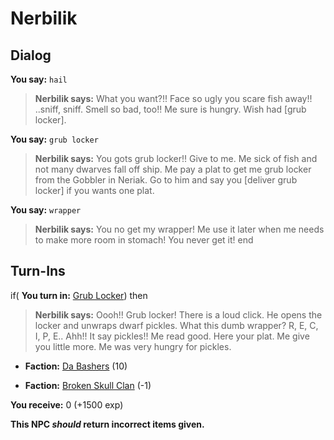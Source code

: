 # Nerbilik
## Dialog

**You say:** `hail`



>**Nerbilik says:** What you want?!! Face so ugly you scare fish away!! ..sniff, sniff. Smell so bad, too!! Me sure is hungry. Wish had [grub locker].

**You say:** `grub locker`



>**Nerbilik says:** You gots grub locker!! Give to me. Me sick of fish and not many dwarves fall off ship. Me pay a plat to get me grub locker from the Gobbler in Neriak. Go to him and say you [deliver grub locker] if you wants one plat.

**You say:** `wrapper`



>**Nerbilik says:** You no get my wrapper!  Me use it later when me needs to make more room in stomach!  You never get it!
end

## Turn-Ins





if( **You turn in:** [Grub Locker](/item/12203)) then 


>**Nerbilik says:** Oooh!! Grub locker! There is a loud click. He opens the locker and unwraps dwarf pickles. What this dumb wrapper? R, E, C, I, P, E.. Ahh!! It say pickles!! Me read good. Here your plat. Me give you little more. Me was very hungry for pickles.





* __Faction:__ [Da Bashers](/faction/235) (10)


* __Faction:__ [Broken Skull Clan](/faction/222) (-1)


 **You receive:** 0 (+1500 exp)

**This NPC *should* return incorrect items given.**





